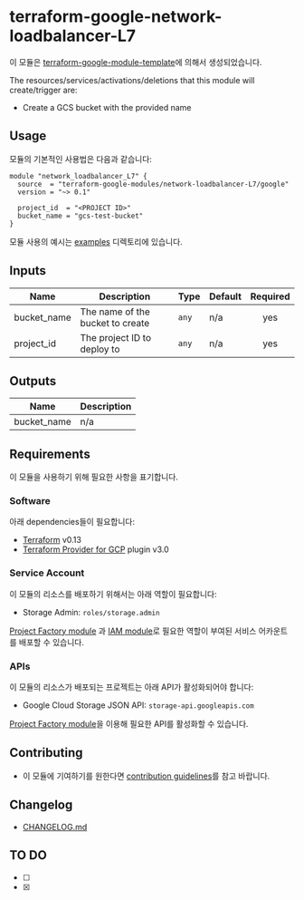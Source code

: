 # terraform-google-network-loadbalancer-L7

이 모듈은 [terraform-google-module-template](https://stash.wemakeprice.com/users/lswoo/repos/terraoform-google-module-template/browse)에 의해서 생성되었습니다. 

The resources/services/activations/deletions that this module will create/trigger are:

- Create a GCS bucket with the provided name

## Usage

모듈의 기본적인 사용법은 다음과 같습니다:

```hcl
module "network_loadbalancer_L7" {
  source  = "terraform-google-modules/network-loadbalancer-L7/google"
  version = "~> 0.1"

  project_id  = "<PROJECT ID>"
  bucket_name = "gcs-test-bucket"
}
```

모듈 사용의 예시는 [examples](./examples/) 디렉토리에 있습니다.

<!-- BEGINNING OF PRE-COMMIT-TERRAFORM DOCS HOOK -->
## Inputs

| Name | Description | Type | Default | Required |
|------|-------------|------|---------|:--------:|
| bucket\_name | The name of the bucket to create | `any` | n/a | yes |
| project\_id | The project ID to deploy to | `any` | n/a | yes |

## Outputs

| Name | Description |
|------|-------------|
| bucket\_name | n/a |

<!-- END OF PRE-COMMIT-TERRAFORM DOCS HOOK -->

## Requirements

이 모듈을 사용하기 위해 필요한 사항을 표기합니다.

### Software

아래 dependencies들이 필요합니다:

- [Terraform][terraform] v0.13
- [Terraform Provider for GCP][terraform-provider-gcp] plugin v3.0

### Service Account

이 모듈의 리소스를 배포하기 위해서는 아래 역할이 필요합니다:

- Storage Admin: `roles/storage.admin`

[Project Factory module][project-factory-module] 과
[IAM module][iam-module]로 필요한 역할이 부여된 서비스 어카운트를 배포할 수 있습니다.

### APIs

이 모듈의 리소스가 배포되는 프로젝트는 아래 API가 활성화되어야 합니다:

- Google Cloud Storage JSON API: `storage-api.googleapis.com`

[Project Factory module][project-factory-module]을 이용해 필요한 API를 활성화할 수 있습니다.

[iam-module]: https://registry.terraform.io/modules/terraform-google-modules/iam/google
[project-factory-module]: https://registry.terraform.io/modules/terraform-google-modules/project-factory/google
[terraform-provider-gcp]: https://www.terraform.io/docs/providers/google/index.html
[terraform]: https://www.terraform.io/downloads.html

## Contributing

- 이 모듈에 기여하기를 원한다면 [contribution guidelines](./CONTRIBUTING.md)를 참고 바랍니다.

## Changelog

- [CHANGELOG.md](./CHANGELOG.md)

## TO DO

- [ ]
- [X]
